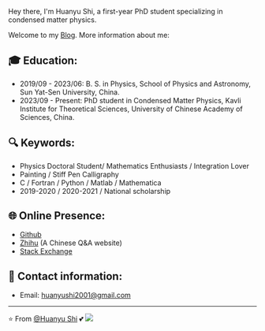 Hey there, I'm Huanyu Shi, a first-year PhD student specializing in condensed matter physics.

<!-- 
[![Top Langs](https://github-readme-stats.vercel.app/api/top-langs/?username=huanyushi)](https://github.com/huanyushi/github-readme-stats) 
-->
<!--
[![GitHub stats](https://github-readme-stats.vercel.app/api?username=huanyushi)](https://github.com/huanyushi/github-readme-stats)
-->


Welcome to my [Blog](https://huanyushi.github.io). More information about me:

## 🎓 Education:
- 2019/09 - 2023/06: B. S. in Physics, School of Physics and Astronomy, Sun Yat-Sen University, China.
- 2023/09 - Present: PhD student in Condensed Matter Physics, Kavli Institute for Theoretical Sciences, University of Chinese Academy of Sciences, China.

## 🔍 Keywords:

* Physics Doctoral Student/ Mathematics Enthusiasts / Integration Lover 
* Painting / Stiff Pen Calligraphy
* C / Fortran / Python / Matlab / Mathematica
* 2019-2020 / 2020-2021 / National scholarship

## 🌐 Online Presence:

* [Github](https://github.com/huanyushi)
* [Zhihu](https://www.zhihu.com/people/za-ran-zhu-fu-liu-xing) (A Chinese Q&A website)
* [Stack Exchange](https://stackexchange.com/users/24950721/huanyu-shi)

## 📧 Contact information:

* Email: [huanyushi2001@gmail.com](mailto:huanyushi2001@gmail.com)

---
⭐️ From [@Huanyu Shi](https://github.com/huanyushi) 💕
<img align='rifht' src="https://komarev.com/ghpvc/?username=huanyushi&label=Profile+Views&color=0e75b6">

